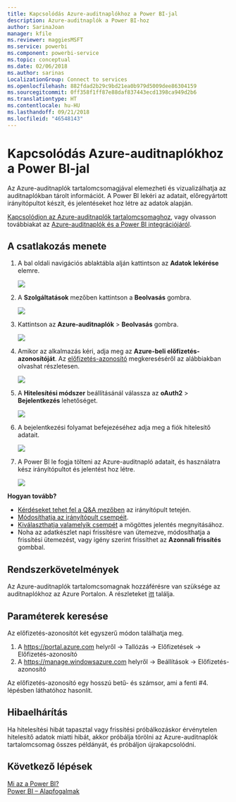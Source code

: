 ```yaml
---
title: Kapcsolódás Azure-auditnaplókhoz a Power BI-jal
description: Azure-auditnaplók a Power BI-hoz
author: SarinaJoan
manager: kfile
ms.reviewer: maggiesMSFT
ms.service: powerbi
ms.component: powerbi-service
ms.topic: conceptual
ms.date: 02/06/2018
ms.author: sarinas
LocalizationGroup: Connect to services
ms.openlocfilehash: 882fdad2b29c9bd21ea0b979d5009dee86304159
ms.sourcegitcommit: 0ff358f1ff87e88daf837443ecd1398ca949d2b6
ms.translationtype: HT
ms.contentlocale: hu-HU
ms.lasthandoff: 09/21/2018
ms.locfileid: "46548143"
---
```

# <a name="connect-to-azure-audit-logs-with-power-bi"></a>Kapcsolódás Azure-auditnaplókhoz a Power BI-jal
Az Azure-auditnaplók tartalomcsomagjával elemezheti és vizualizálhatja az auditnaplókban tárolt információt. A Power BI lekéri az adatait, előregyártott irányítópultot készít, és jelentéseket hoz létre az adatok alapján.

[Kapcsolódjon az Azure-auditnaplók tartalomcsomaghoz](https://app.powerbi.com/getdata/services/azure-audit-logs), vagy olvasson továbbiakat az [Azure-auditnaplók és a Power BI integrációjáról](https://powerbi.microsoft.com/integrations/azure-audit-logs).

## <a name="how-to-connect"></a>A csatlakozás menete
1. A bal oldali navigációs ablaktábla alján kattintson az **Adatok lekérése** elemre.  
   
    ![](media/service-connect-to-azure-audit-logs/getdata.png)
2. A **Szolgáltatások** mezőben kattintson a **Beolvasás** gombra.  
   
    ![](media/service-connect-to-azure-audit-logs/services.png) 
3. Kattintson az **Azure-auditnaplók** > **Beolvasás** gombra.  
   
   ![](media/service-connect-to-azure-audit-logs/azureauditlogs.png)
4. Amikor az alkalmazás kéri, adja meg az **Azure-beli előfizetés-azonosítóját**. Az [előfizetés-azonosító](#FindingParams) megkereséséről az alábbiakban olvashat részletesen.   
   
    ![](media/service-connect-to-azure-audit-logs/parameters.png)
5. A **Hitelesítési módszer** beállításánál válassza az **oAuth2** \> **Bejelentkezés** lehetőséget.
   
    ![](media/service-connect-to-azure-audit-logs/creds.png)
6. A bejelentkezési folyamat befejezéséhez adja meg a fiók hitelesítő adatait.
   
    ![](media/service-connect-to-azure-audit-logs/login.png)
7. A Power BI le fogja tölteni az Azure-auditnapló adatait, és használatra kész irányítópultot és jelentést hoz létre. 
   
    ![](media/service-connect-to-azure-audit-logs/dashboard.png)

**Hogyan tovább?**

* [Kérdéseket tehet fel a Q&A mezőben](consumer/end-user-q-and-a.md) az irányítópult tetején.
* [Módosíthatja az irányítópult csempéit](service-dashboard-edit-tile.md).
* [Kiválaszthatja valamelyik csempét](consumer/end-user-tiles.md) a mögöttes jelentés megnyitásához.
* Noha az adatkészlet napi frissítésre van ütemezve, módosíthatja a frissítési ütemezést, vagy igény szerint frissíthet az **Azonnali frissítés** gombbal.

## <a name="system-requirements"></a>Rendszerkövetelmények
Az Azure-auditnaplók tartalomcsomagnak hozzáférésre van szüksége az auditnaplókhoz az Azure Portalon. A részleteket [itt](https://azure.microsoft.com/documentation/articles/insights-debugging-with-events/) találja.

<a name="FindingParams"></a>

## <a name="finding-parameters"></a>Paraméterek keresése
Az előfizetés-azonosítót két egyszerű módon találhatja meg.

1. A https://portal.azure.com helyről  -&gt; Tallózás -&gt; Előfizetések -&gt; Előfizetés-azonosító
2. A https://manage.windowsazure.com helyről  -&gt; Beállítások -&gt; Előfizetés-azonosító

Az előfizetés-azonosító egy hosszú betű- és számsor, ami a fenti \#4. lépésben láthatóhoz hasonlít. 

## <a name="troubleshooting"></a>Hibaelhárítás
Ha hitelesítési hibát tapasztal vagy frissítési próbálkozáskor érvénytelen hitelesítő adatok miatti hibát, akkor próbálja törölni az Azure-auditnaplók tartalomcsomag összes példányát, és próbáljon újrakapcsolódni.

## <a name="next-steps"></a>Következő lépések
[Mi az a Power BI?](power-bi-overview.md)  
[Power BI – Alapfogalmak](consumer/end-user-basic-concepts.md)  

